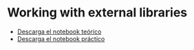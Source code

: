 # Working with external libraries

- [Descarga el notebook teórico](working-with-external-libraries.ipynb)
- [Descarga el notebook práctico](exercise-working-with-external-libraries.ipynb)

